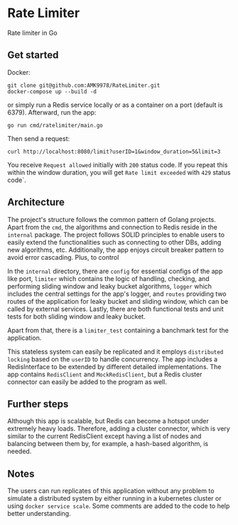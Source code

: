 # Rate Limiter
Rate limiter in Go

## Get started

Docker:
```
git clone git@github.com:AMK9978/RateLimiter.git
docker-compose up --build -d
```
or simply run a Redis service locally or as a container on a port (default is
6379). Afterward, run the app:
```
go run cmd/ratelimiter/main.go
```
Then send a request:
```
curl http://localhost:8080/limit?userID=1&window_duration=5&limit=3
```
You receive `Request allowed` initially with `200` status code. If you
repeat this within the window duration, you will get `Rate limit exceeded`
with `429` status code`.

## Architecture
The project's structure follows the common pattern of Golang projects. Apart
from the `cmd`, the algorithms and connection to Redis reside in the 
`internal` package. The project follows SOLID principles to enable users
to easily extend the functionalities such as connecting to other DBs, adding
new algorithms, etc. Additionally, the app enjoys circuit breaker pattern
to avoid error cascading. Plus, to control 

In the `internal` directory, there are `config` for essential configs of
the app like port, `limiter` which contains the logic of handling, checking,
and performing sliding window and leaky bucket algorithms, `logger` which
includes the central settings for the app's logger, and `routes` providing
two routes of the application for leaky bucket and sliding window, which can
be called by external services. Lastly, there are both functional tests and 
unit tests for both sliding window and leaky bucket. 

Apart from that, there is a `limiter_test` containing a banchmark test for 
the application.

This stateless system can easily be replicated and it employs `distributed 
locking` based on the `userID` to handle concurrency. The
app includes a RedisInterface to be extended by different detailed implementations.
The app contains `RedisClient` and `MockRedisClient`, but a Redis cluster
connector can easily be added to the program as well.


## Further steps
Although this app is scalable, but Redis can become a hotspot under extremely
heavy loads. Therefore, adding a cluster connector, which is very similar to
the current RedisClient except having a list of nodes and balancing between
them by, for example, a hash-based algorithm, is needed. 


## Notes
The users can run replicates of this application without any problem to 
simulate a distributed system by either running in a kubernetes cluster or
using `docker service scale`. Some comments are added to the code to help
better understanding.